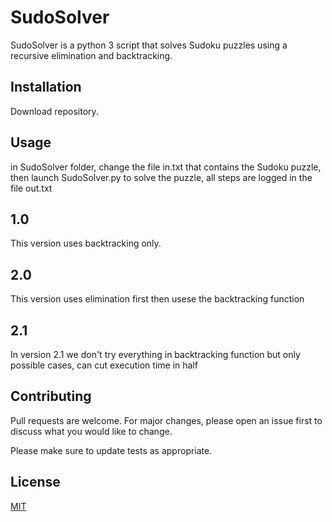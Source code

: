 # SudoSolver

SudoSolver is a python 3 script that solves Sudoku puzzles using a recursive elimination and backtracking.

## Installation

Download repository.


## Usage
in SudoSolver folder, change the file in.txt that contains the Sudoku puzzle, then launch SudoSolver.py to solve the puzzle, all steps are logged in the file out.txt


## 1.0
This version uses backtracking only.

## 2.0
This version uses elimination first then usese the backtracking function

## 2.1
In version 2.1 we don't try everything in backtracking function but only possible cases, can cut execution time in half

## Contributing
Pull requests are welcome. For major changes, please open an issue first to discuss what you would like to change.

Please make sure to update tests as appropriate.

## License
[MIT](https://choosealicense.com/licenses/mit/)
